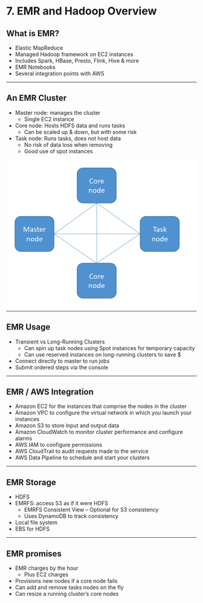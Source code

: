 # 7. EMR and Hadoop Overview

## What is EMR?

- Elastic MapReduce
- Managed Hadoop framework on EC2 instances
- Includes Spark, HBase, Presto, Flink, Hive & more
- EMR Notebooks
- Several integration points with AWS

---

## An EMR Cluster

- Master node: manages the cluster
    - Single EC2 instance
- Core node: Hosts HDFS data and runs tasks
    - Can be scaled up & down, but with some risk
- Task node: Runs tasks, does not host data
    - No risk of data loss when removing
    - Good use of spot instances

![7%20EMR%20and%20Hadoop%20Overview%2006348c972f8046dda568a612864071ad/Untitled.png](7%20EMR%20and%20Hadoop%20Overview%2006348c972f8046dda568a612864071ad/Untitled.png)

---

## EMR Usage

- Transient vs Long-Running Clusters
    - Can spin up task nodes using Spot instances for temporary capacity
    - Can use reserved instances on long-running clusters to save $
- Connect directly to master to run jobs
- Submit ordered steps via the console

---

## EMR / AWS Integration

- Amazon EC2 for the instances that comprise the nodes in the cluster
- Amazon VPC to configure the virtual network in which you launch your instances
- Amazon S3 to store input and output data
- Amazon CloudWatch to monitor cluster performance and configure alarms
- AWS IAM to configure permissions
- AWS CloudTrail to audit requests made to the service
- AWS Data Pipeline to schedule and start your clusters

---

## EMR Storage

- HDFS
- EMRFS: access S3 as if it were HDFS
    - EMRFS Consistent View – Optional for S3 consistency
    - Uses DynamoDB to track consistency
- Local file system
- EBS for HDFS

---

## EMR promises

- EMR charges by the hour
    - Plus EC2 charges
- Provisions new nodes if a core node fails
- Can add and remove tasks nodes on the fly
- Can resize a running cluster’s core nodes